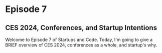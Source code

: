 # Episode 7
## CES 2024, Conferences, and Startup Intentions
Welcome to Episode 7 of Startups and Code.
Today, I'm going to give a BRIEF overview of CES 2024, conferences as a whole, and startup's why.


